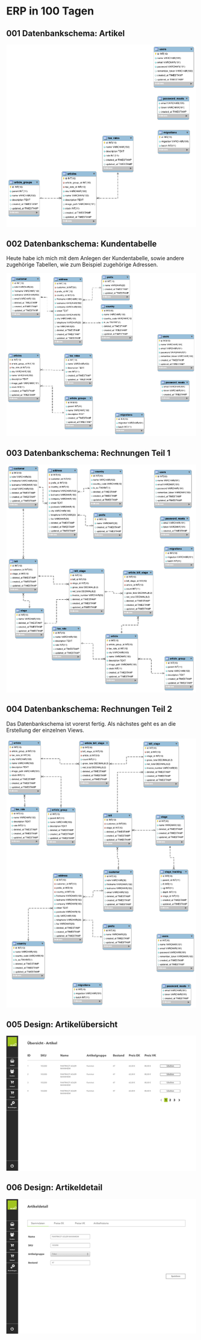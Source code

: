 # ERP in 100 Tagen

## 001 Datenbankschema: Artikel

![alt text](https://raw.githubusercontent.com/sebi007/100days/master/day1.png)

## 002 Datenbankschema: Kundentabelle

Heute habe ich mich mit dem Anlegen der Kundentabelle, sowie andere zugehörige Tabellen, wie zum Beispiel zugehörige Adressen.

![alt text](https://raw.githubusercontent.com/sebi007/100days/master/day2.png)

## 003 Datenbankschema: Rechnungen Teil 1

![alt text](https://raw.githubusercontent.com/sebi007/100days/master/day3.png)

## 004 Datenbankschema: Rechnungen Teil 2

Das Datenbankschema ist vorerst fertig. Als nächstes geht es an die Erstellung der einzelnen Views.

![alt text](https://raw.githubusercontent.com/sebi007/100days/master/day4.png)

## 005 Design: Artikelübersicht

![alt text](https://raw.githubusercontent.com/sebi007/100days/master/day5.png)

## 006 Design: Artikeldetail

![alt text](https://raw.githubusercontent.com/sebi007/100days/master/day6.png)
